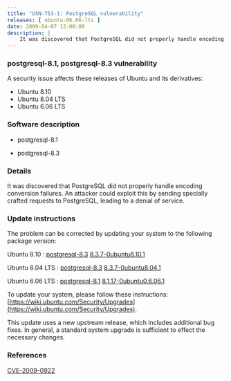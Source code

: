 ```yaml
---
title: "USN-753-1: PostgreSQL vulnerability"
releases: [ ubuntu-06.06-lts ]
date: 2009-04-07 12:00:00
description: |
    It was discovered that PostgreSQL did not properly handle encoding conversion failures. An attacker could exploit this by sending specially crafted requests to PostgreSQL, leading to a denial of service. 
--- 
```

 
### postgresql-8.1, postgresql-8.3 vulnerability

A security issue affects these releases of Ubuntu and its derivatives:

* Ubuntu 8.10
* Ubuntu 8.04 LTS
* Ubuntu 6.06 LTS

### Software description

* postgresql-8.1 

* postgresql-8.3 

### Details

It was discovered that PostgreSQL did not properly handle encoding conversion failures. An attacker could exploit this by sending specially crafted requests to PostgreSQL, leading to a denial of service. 

### Update instructions

The problem can be corrected by updating your system to the following package version:

Ubuntu 8.10
 : [postgresql-8.3](https://launchpad.net/ubuntu/+source/postgresql-8.3) <span> [8.3.7-0ubuntu8.10.1](https://launchpad.net/ubuntu/+source/postgresql-8.3/8.3.7-0ubuntu8.10.1) </span> 

Ubuntu 8.04 LTS
 : [postgresql-8.3](https://launchpad.net/ubuntu/+source/postgresql-8.3) <span> [8.3.7-0ubuntu8.04.1](https://launchpad.net/ubuntu/+source/postgresql-8.3/8.3.7-0ubuntu8.04.1) </span> 

Ubuntu 6.06 LTS
 : [postgresql-8.1](https://launchpad.net/ubuntu/+source/postgresql-8.1) <span> [8.1.17-0ubuntu0.6.06.1](https://launchpad.net/ubuntu/+source/postgresql-8.1/8.1.17-0ubuntu0.6.06.1) </span> 

To update your system, please follow these instructions: [https://wiki.ubuntu.com/Security/Upgrades](https://wiki.ubuntu.com/Security/Upgrades).

This update uses a new upstream release, which includes additional bug fixes. In general, a standard system upgrade is sufficient to effect the necessary changes. 

### References

 [CVE-2009-0922](http://people.ubuntu.com/~ubuntu-security/cve/CVE-2009-0922)
 
